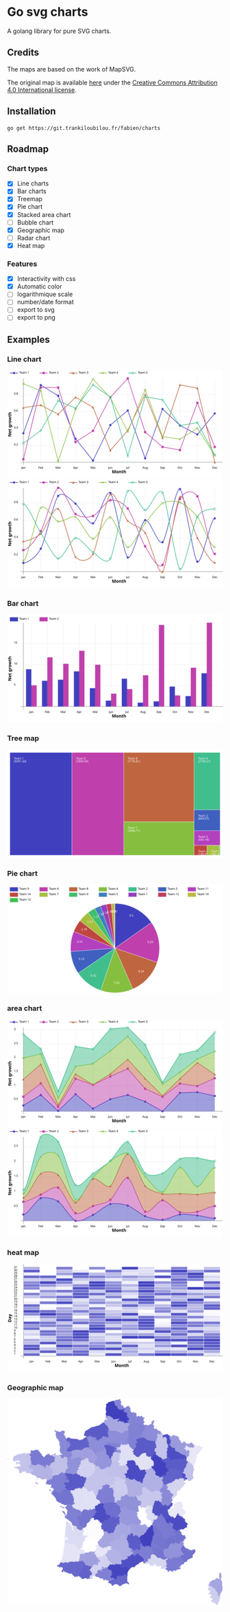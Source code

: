 # Go svg charts

A golang library for pure SVG charts.

## Credits

The maps are based on the work of MapSVG.

The original map is available [here](https://mapsvg.com/maps/austria) under the [Creative Commons Attribution 4.0 International license](https://creativecommons.org/licenses/by/4.0/).

## Installation

```
go get https://git.trankiloubilou.fr/fabien/charts
```

## Roadmap

### Chart types

- [x] Line charts
- [x] Bar charts
- [x] Treemap
- [x] Pie chart
- [x] Stacked area chart
- [ ] Bubble chart
- [x] Geographic map
- [ ] Radar chart
- [x] Heat map

### Features

- [x] Interactivity with css
- [x] Automatic color
- [ ] logarithmique scale
- [ ] number/date format
- [ ] export to svg
- [ ] export to png

## Examples
### Line chart
![line chart](https://raw.githubusercontent.com/fabienmasson/go-svg-charts/main/examples/linechart.svg)
![line chart](https://raw.githubusercontent.com/fabienmasson/go-svg-charts/main/examples/linechartbezier.svg)
### Bar chart
![bar chart](https://raw.githubusercontent.com/fabienmasson/go-svg-charts/main/examples/barchart.svg)
### Tree map
![treemap](https://raw.githubusercontent.com/fabienmasson/go-svg-charts/main/examples/treemapchart.svg)
### Pie chart
![pie chart](https://raw.githubusercontent.com/fabienmasson/go-svg-charts/main/examples/piechart.svg)
### area chart
![pie chart](https://raw.githubusercontent.com/fabienmasson/go-svg-charts/main/examples/areachart.svg)
![pie chart bezier](https://raw.githubusercontent.com/fabienmasson/go-svg-charts/main/examples/areachartbezier.svg)
### heat map
![Heat map](https://raw.githubusercontent.com/fabienmasson/go-svg-charts/main/examples/heatmap.svg)
### Geographic map
![Geo map](https://raw.githubusercontent.com/fabienmasson/go-svg-charts/main/examples/geomap.svg)


